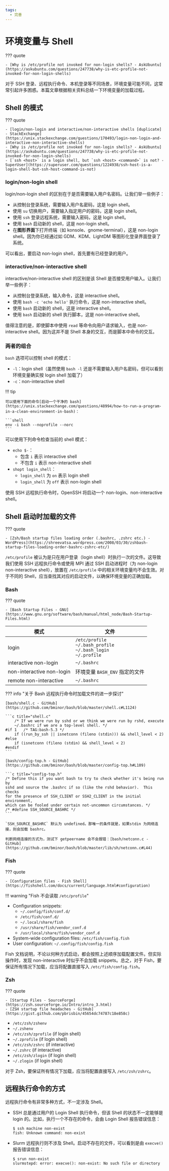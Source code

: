 ```yaml
---
tags:
  - 完善
---
```


# 环境变量与 Shell

??? quote

    - [Why is /etc/profile not invoked for non-login shells? - AskUbuntu](https://askubuntu.com/questions/247738/why-is-etc-profile-not-invoked-for-non-login-shells)

对于 SSH 登录、远程执行命令、本机登录等不同场景，环境变量可能不同，这常常引起许多困惑。本篇文章根据相关资料总结一下环境变量的加载过程。

## Shell 的模式

??? quote

    - [login/non-login and interactive/non-interactive shells [duplicate] - StackExchange](https://unix.stackexchange.com/questions/170493/login-non-login-and-interactive-non-interactive-shells)
    - [Why is /etc/profile not invoked for non-login shells? - AskUbuntu](https://askubuntu.com/questions/247738/why-is-etc-profile-not-invoked-for-non-login-shells)
    - [`ssh <host>` is a login shell, but `ssh <host> <command>` is not? - SuperUser](https://superuser.com/questions/1224938/ssh-host-is-a-login-shell-but-ssh-host-command-is-not)

### login/non-login shell

login/non-login shell 的区别在于是否需要输入用户名密码。让我们举一些例子：

- 从控制台登录系统，需要输入用户名密码，这是 login shell。
- 使用 `su` 切换用户，需要输入指定用户的密码，这是 login shell。
- 使用 `ssh` 登录远程系统，需要输入密码，这是 login shell。
- 使用 `bash` 启动新的 shell，这是 non-login shell。
- 在**图形界面**下打开终端（如 konsole、gnome-terminal），这是 non-login shell。因为你已经通过如 GDM、KDM、LightDM 等图形化登录界面登录了系统。

可以看出，要启动 non-login shell，首先要有已经登录的用户。

### interactive/non-interactive shell

interactive/non-interactive shell 的区别是该 Shell 是否接受用户输入。让我们举一些例子：

- 从控制台登录系统，输入命令，这是 interactive shell。
- 使用 `bash -c 'echo hello'` 执行命令，这是 non-interactive shell。
- 使用 `bash` 启动新的 shell，这是 interactive shell。
- 使用 `bash` 启动新的 shell 执行脚本，这是 non-interactive shell。

值得注意的是，即使脚本中使用 `read` 等命令向用户请求输入，也是 non-interactive shell。因为这并不是 Shell 本身的交互，而是脚本中命令的交互。

### 两者的组合

`bash` 选项可以控制 shell 的模式：

- `-l`：login shell（虽然使用 `bash -l` 还是不需要输入用户名密码，但可以看到环境变量确实按 login shell 加载了）
- `-c`：non-interactive shell

!!! tip

    可以使用下面的命令[启动一个干净的 bash](https://unix.stackexchange.com/questions/48994/how-to-run-a-program-in-a-clean-environment-in-bash)：

    ```shell
    env -i bash --noprofile --norc
    ```

可以使用下列命令检查当前的 shell 模式：

- `echo $-`：
    - 包含 `i` 表示 interactive shell
    - 不包含 `i` 表示 non-interactive shell
- `shopt login_shell`：
    - `login_shell` 为 `on` 表示 login shell
    - `login_shell` 为 `off` 表示 non-login shell

使用 SSH 远程执行命令时，OpenSSH 将启动一个 non-login、non-interactive shell。

## Shell 启动时加载的文件

??? quote

    - [Zsh/Bash startup files loading order (.bashrc, .zshrc etc.) - WordPress](https://shreevatsa.wordpress.com/2008/03/30/zshbash-startup-files-loading-order-bashrc-zshrc-etc/)

`/etc/profile` 被认为是只在用户登录（login shell）时执行一次的文件。这导致我们使用 SSH 远程执行命令或使用 MPI 通过 SSH 启动进程时（为 non-login non-interactive shell），放置在 `/etc/profile` 中的相关环境变量均不会生效。对于不同的 Shell，应当查找其对应的启动文件，以确保环境变量的正确加载。

### Bash

??? quote

    - [Bash Startup Files - GNU](https://www.gnu.org/software/bash/manual/html_node/Bash-Startup-Files.html)

| 模式 | 文件 |
| --- | --- |
| login | `/etc/profile`<br>`~/.bash_profile`<br>`~/.bash_login`<br>`~/.profile` |
| interactive non-login | `~/.bashrc` |
| non-interactive non-login | 环境变量 `BASH_ENV` 指定的文件 |
| remote non-interactive | `~/.bashrc` |

??? info "关于 Bash 远程执行命令时加载文件的进一步探讨"

    [bash/shell.c - GitHub](https://github.com/bminor/bash/blob/master/shell.c#L1124)

    ```c title="shell.c"
        /* If we were run by sshd or we think we were run by rshd, execute
        ~/.bashrc if we are a top-level shell. */
    #if 1   /* TAG:bash-5.3 */
        if ((run_by_ssh || isnetconn (fileno (stdin))) && shell_level < 2)
    #else
        if (isnetconn (fileno (stdin) && shell_level < 2)
    #endif
    ```

    [bash/config-top.h - GitHub](https://github.com/bminor/bash/blob/master/config-top.h#L109)

    ```c title="config-top.h"
    /* Define this if you want bash to try to check whether it's being run by
    sshd and source the .bashrc if so (like the rshd behavior).  This checks
    for the presence of SSH_CLIENT or SSH2_CLIENT in the initial environment,
    which can be fooled under certain not-uncommon circumstances. */
    /* #define SSH_SOURCE_BASHRC */
    ```

    `SSH_SOURCE_BASHRC` 默认为 undefined。那唯一的条件就是，如果stdin 为网络连接，则会加载 bashrc。

    判断网络连接的方式为，测试下 getpeername 会不会报错：[bash/netconn.c - GitHub](https://github.com/bminor/bash/blob/master/lib/sh/netconn.c#L44)

### Fish

??? quote

    - [Configuration files - Fish Shell](https://fishshell.com/docs/current/language.html#configuration)

!!! warning "Fish 不会读取 `/etc/profile`"

- Configuration snippets:
    - `~/.config/fish/conf.d/`
    - `/etc/fish/conf.d/`
    - `~/.local/share/fish`
    - `/usr/share/fish/vendor_conf.d`
    - `/usr/local/share/fish/vendor_conf.d`
- System-wide configuration files: `/etc/fish/config.fish`
- User configuration: `~/.config/fish/config.fish`

Fish 文档说明，不论以何种方式启动，都会按照上述顺序加载配置文件。但实际操作时，发现 non-interactive 时似乎不会加载 snippets。总之，对于 Fish，要保证所有情况下加载，应当将配置直接写入 `/etc/fish/config.fish`。

### Zsh

??? quote

    - [Startup Files - SourceForge](https://zsh.sourceforge.io/Intro/intro_3.html)
    - [ZSH startup file headaches - GitHub](https://gist.github.com/pbrisbin/45654dc74787c18e858c)

- `/etc/zsh/zshenv`
- `~/.zshenv`
- `/etc/zsh/zprofile` (if login shell)
- `~/.zprofile`   (if login shell)
- `/etc/zsh/zshrc`    (if interactive)
- `~/.zshrc`      (if interactive)
- `/etc/zsh/zlogin`   (if login shell)
- `~/.zlogin`     (if login shell)

对于 Zsh，要保证所有情况下加载，应当将配置直接写入 `/etc/zsh/zshrc`。

## 远程执行命令的方式

远程执行命令有非常多种方式，不一定涉及 Shell。

- SSH 总是通过用户的 Login Shell 执行命令，但该 Shell 的状态不一定能够是 login 的。比如，执行一个不存在的命令，会由 Login Shell 报告错误信息：

    ```shell
    $ ssh machine non-exist
    fish: Unknown command: non-exist
    ```

- Slurm 远程执行则不涉及 Shell。启动不存在的文件，可以看到是由 `execve()` 报告错误信息：

    ```shell
    $ srun non-exist
    slurmstepd: error: execve(): non-exist: No such file or directory
    ```
